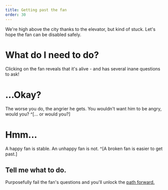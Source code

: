 ```yaml
---
title: Getting past the fan
order: 30
---
```


We're high above the city thanks to the elevator, but kind of stuck. Let's hope the fan can be disabled safely.

# What do I need to do?
Clicking on the fan reveals that it's alive - and has several inane questions to ask!

# ...Okay?
The worse you do, the angrier he gets. You wouldn't want him to be angry, would you? ^[... or would you?]

# Hmm...
A happy fan is stable. An unhappy fan is not. ^[A broken fan is easier to get past.]

## Tell me what to do.
Purposefully fail the fan's questions and you'll unlock the [path forward.](greenhouse)
